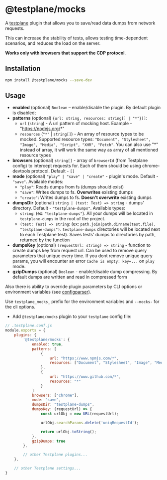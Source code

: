 # @testplane/mocks

A [testplane](https://github.com/gemini-testing/testplane) plugin that allows you to save/read data dumps from network requests. 

This can increase the stability of tests, allows testing time-dependent scenarios, and reduces the load on the server.

**Works only with browsers that support the CDP protocol**.

## Installation

```bash
npm install @testplane/mocks --save-dev
```

## Usage

* **enabled** (optional) `Boolean` – enable/disable the plugin. By default plugin is disabled;
* **patterns** (optional) `{url: string, resources: string[] | "*"}[]`:
  - `url` (`string`) - A url pattern of mocking host. Example - "https://nodejs.org/*"
  - `resources` (`"*"` | `string[]`) - An array of resource types to be mocked. Supported resource types: `"Document", "Stylesheet", "Image", "Media", "Script", "XHR", "Fetch"`. You can also use "*" instead of array, it will work the same way as array of all mentioned resource types
* **browsers** (optional) `string[]` - array of `browserId` (from Testplane config) to intercept requests for. Each of them should be using chrome-devtools protocol. Default - `[]`
* **mode** (optional) `"play" | "save" | "create"` - plugin's mode. Default - `"save"`. Available modes:
   - `"play"`: Reads dumps from fs (dumps should exist) 
   - `"save"`: Writes dumps to fs. **Overwrites** existing dumps
   - `"create"`: Writes dumps to fs. **Doesn't overwrite** existing dumps
* **dumpsDir** (optional) `string | (test: Test) => string` -  dumps' directory. Default - `"testplane-dumps"`. Available types:
   - `string`: (ex: `"testplane-dumps"`). All your dumps will be located in `testplane-dumps` in the root of the project.
   - `(test: Test) => string`: (ex: `path.join(path.dirname(test.file), "testplane-dumps")`. `testplane-dumps` directories will be located next to each Testplane test). Saves tests' dumps to directories by path, returned by the function
* **dumpsKey** (optional) `(requestUrl: string) => string` - function to create dumps key from request url. Сan be used to remove query parameters that unique every time. If you dont remove unique query params, you will encounter an error `Cache is empty: key=...` on `play` mode.
* **gzipDumps** (optional) `Boolean` - enable/disable dump compressing. By default dumps are written and read in compressed form

Also there is ability to override plugin parameters by CLI options or environment variables (see [configparser](https://github.com/gemini-testing/configparser)).

Use `testplane_mocks_` prefix for the environment variables and `--mocks-` for the cli options.

* Add `@testplane/mocks` plugin to your `testplane` config file:
```js
// .testplane.conf.js
module.exports = {
    plugins: {
        '@testplane/mocks': {
            enabled: true,
            patterns: [
                {
                    url: "https://www.npmjs.com/*",
                    resources: ["Document", "Stylesheet", "Image", "Media", "Script", "XHR", "Fetch"]
                },
                {
                    url: "https://www.github.com/*",
                    resources: "*"
                }
            ]
            browsers: ["chrome"],
            mode: "save",
            dumpsDir: "testplane-dumps",
            dumpsKey: (requestUrl) => {
                const urlObj = new URL(requestUrl);

                urlObj.searchParams.delete('uniqRequestId');

                return urlObj.toString();
            },
            gzipDumps: true
        },

        // other Testplane plugins...
    },

    // other Testplane settings...
}
```
